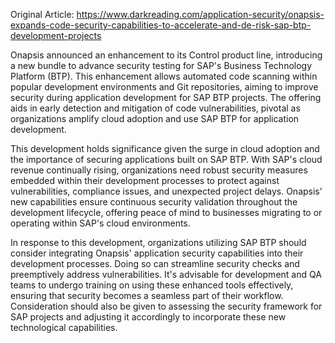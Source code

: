 Original Article: https://www.darkreading.com/application-security/onapsis-expands-code-security-capabilities-to-accelerate-and-de-risk-sap-btp-development-projects

Onapsis announced an enhancement to its Control product line, introducing a new bundle to advance security testing for SAP's Business Technology Platform (BTP). This enhancement allows automated code scanning within popular development environments and Git repositories, aiming to improve security during application development for SAP BTP projects. The offering aids in early detection and mitigation of code vulnerabilities, pivotal as organizations amplify cloud adoption and use SAP BTP for application development.

This development holds significance given the surge in cloud adoption and the importance of securing applications built on SAP BTP. With SAP's cloud revenue continually rising, organizations need robust security measures embedded within their development processes to protect against vulnerabilities, compliance issues, and unexpected project delays. Onapsis’ new capabilities ensure continuous security validation throughout the development lifecycle, offering peace of mind to businesses migrating to or operating within SAP's cloud environments.

In response to this development, organizations utilizing SAP BTP should consider integrating Onapsis' application security capabilities into their development processes. Doing so can streamline security checks and preemptively address vulnerabilities. It's advisable for development and QA teams to undergo training on using these enhanced tools effectively, ensuring that security becomes a seamless part of their workflow. Consideration should also be given to assessing the security framework for SAP projects and adjusting it accordingly to incorporate these new technological capabilities.
